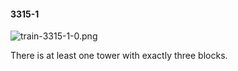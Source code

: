 #### 3315-1
![train-3315-1-0.png](https://github.com/lil-lab/nlvr/raw/master/nlvr/train/images/2/train-3315-1-0.png "train-3315-1-0.png")

There is at least one tower with exactly three blocks.